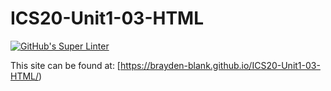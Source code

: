 # ICS20-Unit1-03-HTML

[![GitHub's Super Linter](https://github.com/<Brayden-Blank>/<ICS20-Unit1-03-HTML>/workflows/GitHub's%20Super%20Linter/badge.svg)](https://github.com/<Brayden-Blank>/<ICS20-Unit1-03-HTML>/actions)

This site can be found at: [https://brayden-blank.github.io/ICS20-Unit1-03-HTML/) 
